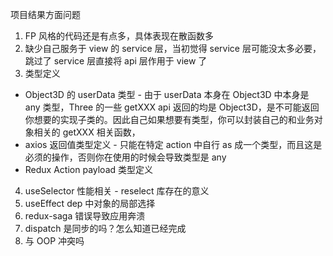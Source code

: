 项目结果方面问题
1. FP 风格的代码还是有点多，具体表现在散函数多
2. 缺少自己服务于 view 的 service 层，当初觉得 service 层可能没太多必要，跳过了 service 层直接将 api 层作用于 view 了
3. 类型定义
  * Object3D 的 userData 类型 - 由于 userData 本身在 Object3D 中本身是 any 类型，Three 的一些 getXXX api 返回的均是 Object3D，是不可能返回你想要的实现子类的。因此自己如果想要有类型，你可以封装自己的和业务对象相关的 getXXX 相关函数，
  * axios 返回值类型定义 - 只能在特定 action 中自行 as 成一个类型，而且这是必须的操作，否则你在使用的时候会导致类型是 any
  * Redux Action payload 类型定义
4. useSelector 性能相关 - reselect 库存在的意义
5. useEffect dep 中对象的局部选择
6. redux-saga 错误导致应用奔溃
7. dispatch 是同步的吗？怎么知道已经完成
8. 与 OOP 冲突吗